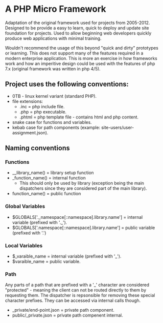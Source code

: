 # A PHP Micro Framework

Adaptation of the original framework used for projects from 2005-2012. Designed to be provide a easy to learn, quick to deploy and update site foundation for projects. Used to allow beginning web developers quickly produce web applications with minimal training.

Wouldn't recommend the usage of this beyond "quick and dirty" prototypes or learning. This does not support many of the features required in a modern enterprise application. This is more an exercise in how frameworks work and how an imperitive design could be used with the features of php 7.x (original framework was written in php 4/5).


## Project uses the following conventions:
- 0TB - linux kernel variant (standard PHP).
- file extensions: 
	+ .inc = php include file.
	+ .php = php executable.
	+ .phtml = php template file - contains html and php content.
- snake case for functions and variables.
- kebab case for path components (example: site-users/user-assignment.json).

## Naming conventions
### Functions
- __library_name() = library setup function
- _function_name() = internal function
	+ This should only be used by library (exception being the main dispatchers since they are considered part of the main library).
- function_name() = public function	

### Global Variables
- $GLOBALS['.\_namespace[::namespace].library.name'] = internal variable (prefixed with '.\_').
- $GLOBALS['.namespace[::namespace].library.name'] = public variable (prefixed with '.')

### Local Variables
- $\_varaible_name = internal variable (prefixed with '\_').
- $varaible_name = public variable.

### Path 
Any parts of a path that are prefixed with a '_' character are considered "protected" - meaning the client can not be routed directly to them by requesting them. The dispatcher is repsonsible for removing these special character prefixes. They can be accessed via internal calls though.
- _private/end-point.json = private path component.
- public/_private.json = private path compenent internal.

